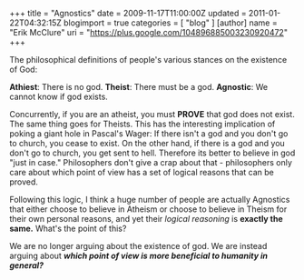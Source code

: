 +++
title = "Agnostics"
date = 2009-11-17T11:00:00Z
updated = 2011-01-22T04:32:15Z
blogimport = true 
categories = [ "blog" ]
[author]
	name = "Erik McClure"
	uri = "https://plus.google.com/104896885003230920472"
+++

The philosophical definitions of people's various stances on the existence of God:

**Athiest**: There is no god.
**Theist**: There must be a god.
**Agnostic**: We cannot know if god exists.

Concurrently, if you are an atheist, you must **PROVE** that god does not exist. The same thing goes for Theists. This has the interesting implication of poking a giant hole in Pascal's Wager: If there isn't a god and you don't go to church, you cease to exist. On the other hand, if there is a god and you don't go to church, you get sent to hell. Therefore its better to believe in god "just in case." Philosophers don't give a crap about that - philosophers only care about which point of view has a set of logical reasons that can be proved.

Following this logic, I think a huge number of people are actually Agnostics that either choose to believe in Atheism or choose to believe in Theism for their own personal reasons, and yet their *logical reasoning* is **exactly the same.** What's the point of this?

We are no longer arguing about the existence of god. We are instead arguing about ***which point of view is more beneficial to humanity in general?***
